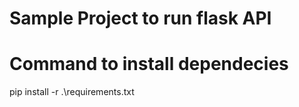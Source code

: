 # Sample Project to run flask API


# Command to install dependecies
 pip install -r .\requirements.txt
 
